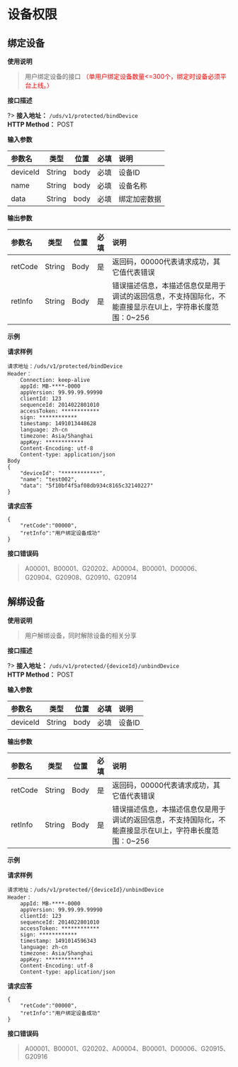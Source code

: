#  设备权限

## 绑定设备

**使用说明**

> 用户绑定设备的接口  <font color=red>（单用户绑定设备数量<=300个，绑定时设备必须平台上线。）</font>

**接口描述**

?> **接入地址：** `/uds/v1/protected/bindDevice`</br>
**HTTP Method：** POST 

**输入参数**

参数名|类型|位置|必填|说明
:-|:-:|:-:|:-:|:-
deviceId|String|body|必填|设备ID 
name|String|body|必填|设备名称
data|String|body|必填|绑定加密数据


**输出参数**

参数名|类型|位置|必填|说明
:-|:-:|:-:|:-:|:-
retCode|String|Body|是|返回码，00000代表请求成功，其它值代表错误
retInfo|String|Body|是|错误描述信息，本描述信息仅是用于调试的返回信息，不支持国际化，不能直接显示在UI上，字符串长度范围：0~256


**示例**

**请求样例**

```
请求地址：/uds/v1/protected/bindDevice
Header：
    Connection: keep-alive
    appId: MB-****-0000
    appVersion: 99.99.99.99990
    clientId: 123
    sequenceId: 2014022801010
    accessToken: ************
    sign: ************
    timestamp: 1491013448628 
    language: zh-cn
    timezone: Asia/Shanghai
    appKey: ************
    Content-Encoding: utf-8
    Content-type: application/json
Body
{
    "deviceId": "************",
    "name": "test002",
    "data": "5f10bf4f5af08db934c8165c32140227"
}

```
**请求应答**
```
{
    "retCode":"00000",
    "retInfo":"用户绑定设备成功"
}

```

**接口错误码**
> A00001、B00001、G20202、A00004、B00001、D00006、G20904、G20908、G20910、G20914

</div>


## 解绑设备

**使用说明**

> 用户解绑设备，同时解除设备的相关分享

**接口描述**

?> **接入地址：** `/uds/v1/protected/{deviceId}/unbindDevice`</br>
**HTTP Method：** POST 

**输入参数**

参数名|类型|位置|必填|说明
:-|:-:|:-:|:-:|:-
deviceId|String|body|必填|设备ID 


**输出参数**

参数名|类型|位置|必填|说明
:-|:-:|:-:|:-:|:-
retCode|String|Body|是|返回码，00000代表请求成功，其它值代表错误
retInfo|String|Body|是|错误描述信息，本描述信息仅是用于调试的返回信息，不支持国际化，不能直接显示在UI上，字符串长度范围：0~256


**示例**

**请求样例**

```
请求地址：/uds/v1/protected/{deviceId}/unbindDevice
Header：
    appId: MB-****-0000
    appVersion: 99.99.99.99990
    clientId: 123
    sequenceId: 2014022801010
    accessToken: ************
    sign: ************
    timestamp: 1491014596343 
    language: zh-cn
    timezone: Asia/Shanghai
    appKey: ************
    Content-Encoding: utf-8
    Content-type: application/json

```
**请求应答**
```
{
    "retCode":"00000",
    "retInfo":"用户绑定设备成功"
}

```

**接口错误码**
> A00001、B00001、G20202、A00004、B00001、D00006、G20915、G20916

</div>


